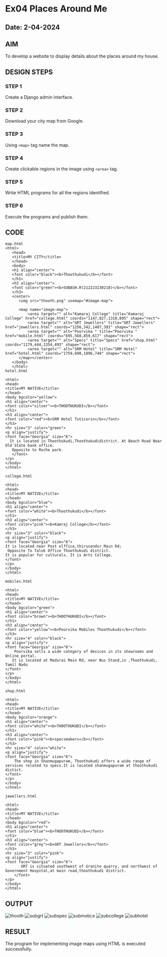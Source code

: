 # Ex04 Places Around Me
## Date: 2-04-2024 

## AIM
To develop a website to display details about the places around my house.

## DESIGN STEPS

### STEP 1
Create a Django admin interface.

### STEP 2
Download your city map from Google.

### STEP 3
Using ```<map>``` tag name the map.

### STEP 4
Create clickable regions in the image using ```<area>``` tag.

### STEP 5
Write HTML programs for all the regions identified.

### STEP 6
Execute the programs and publish them.

## CODE
```
map.html
<html>
   <head>
   <title>MY CITY</title>
   </head>
   <body>
   <h1 align="center">
   <font color="black"><b>Thoothukudi</b></font>
   </h1>
   <h3 align="center">
   <font color="green"><b>SUBASH.R(212223230218)</b></font>
   </h3>
   <center>
      <img src="thooth.png" usemap="#image-map">

      <map name="image-map">
          <area target="" alt="Kamaraj College" title="Kamaraj College" href="college.html" coords="1147,827,1310,895" shape="rect">
          <area target="" alt="GRT Jewellers" title="GRT Jewellers" href="jewellers.html" coords="1256,342,1407,391" shape="rect">
          <area target="" alt="Poorvika " title="Poorvika " href="mobile.html" coords="695,568,859,617" shape="rect">
          <area target="" alt="Specs" title="Specs" href="shop.html" coords="1179,444,1354,493" shape="rect">
          <area target="" alt="SRM Hotel" title="SRM Hotel" href="hotel.html" coords="1759,690,1896,748" shape="rect">
      </map></center>
   </body>
   </html>
hotel.html

<html>
<head>
<title>MY NATIVE</title>
</head>
<body bgcolor="yellow">
<h1 align="center">
<font color="silver"><b>THOOTHUKUDI</b></font>
</h1>
<h3 align="center">
<font color="red"><b>SRM Hotel Tuticorin</b></font>
</h3>
<hr size="3" color="green">
<p align="justify">
<font face="Georgia" size="6">
  It is located in Thoothukudi,Thoothukudidistrict. At Beach Road Near Old State bank office.
   Opposite to Roche park.
   </font>
</p>
</body>
</html>

college.html

<html>
<head>
<title>MY NATIVE</title>
</head>
<body bgcolor="blue">
<h1 align="center">
<font color="white"><b>Thoothukudi</b></font>
</h1>
<h3 align="center">
<font color="pink"><b>Kamraj College</b></font>
</h3>
<hr size="3" color="black">
<p align="justify">
<font face="Georgia" size="6">
It is located near Post olffice,thirucendur Main Rd; 
 Opposite To Taluk Office Thoothukudi district.
It is popular for culturals. It is Arts College.
</font>
</p>
</body>
</html>

mobiles.html

<html>
<head>
<title>MY NATIVE</title>
</head>
<body bgcolor="green">
<h1 align="center">
<font color="brown"><b>THOOTHUKUDI</b></font>
</h1>
<h3 align="center">
<font color="yellow"><b>Poorvika Mobiles Thoothukudi</b></font>
</h3>
<hr size="4" color="black">
<p align="justify">
<font face="Georgia" size="6">
    Poorvika sells a wide category of devices in its showrooms and Online portal.
   It is located at Madurai Main Rd, near Bus Stand,in ,Thoothukudi, Tamil Nadu
</font>
</p>
</body>
</html>

shop.html

<html>
<head>
<title>MY NATIVE</title>
</head>
<body bgcolor="orange">
<h1 align="center">
<font color="white"><b>THOOTHUKUDI</b></font>
</h1>
<h3 align="center">
<font color="pink"><b>specsmakers</b></font>
</h3>
<hr size="4" color="white">
<p align="justify">
<font face="Georgia" size="6">
    The shop in Shanmugapuram, Thoothukudi offers a wide range of services related to specs.It is located shanmugapuram at thoothukudi distict.
</font>
</p>
</body>
</html>

jewellers.html

<html>
<head>
<title>MY NATIVE</title>
</head>
<body bgcolor="red">
<h1 align="center">
<font color="blue"><b>THOOTHUKUDI</b></font>
</h1>
<h3 align="center">
<font color="grey"><b>GRT Jewellers</b></font>
</h3>
<hr size="3" color="pink">
<p align="justify">
<font face="Georgia" size="6">
       GRT is situated southwest of Granite quarry, and northwest of Government Hospital,at main road,thoothukudi district.
    </font>
</p>
</body>
</html>
```

## OUTPUT
![thooth](https://github.com/rsubash17/NearMe/assets/147139828/adcd41de-58c5-46b4-bfe9-e336294a2964)
![subgrt](https://github.com/rsubash17/NearMe/assets/147139828/ee6597ca-71bc-4d3f-9aa4-08f110836028)
![subspec](https://github.com/rsubash17/NearMe/assets/147139828/f71b42be-0dc9-4b55-ac35-3f3ca2c05809)
![submobi;e](https://github.com/rsubash17/NearMe/assets/147139828/0c7c218b-524f-4cd8-a1ed-74d420272627)
![subcollege](https://github.com/rsubash17/NearMe/assets/147139828/f7677c61-f7f1-4272-860f-cffe7f1b478f)
![subhotel](https://github.com/rsubash17/NearMe/assets/147139828/28c92c4e-dc45-494d-92d8-52fe7a4fa15f)






## RESULT
The program for implementing image maps using HTML is executed successfully.
